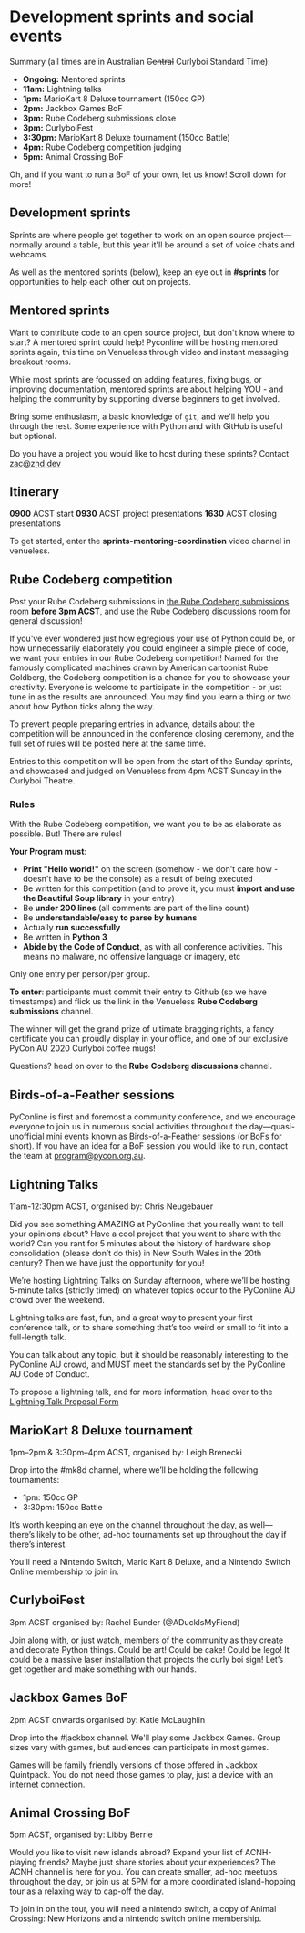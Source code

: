 ---
---

# Development sprints and social events

Summary (all times are in Australian <del>Central</del> Curlyboi Standard Time):

- **Ongoing:** Mentored sprints
- **<time datetime="2020-08-06T11:00+09:30">11am</time>:** Lightning talks
- **<time datetime="2020-08-06T13:00+09:30">1pm</time>:** MarioKart 8 Deluxe tournament (150cc GP)
- **<time datetime="2020-08-06T14:00+09:30">2pm</time>:** Jackbox Games BoF
- **<time datetime="2020-08-06T15:00+09:30">3pm</time>:** Rube Codeberg submissions close
- **<time datetime="2020-08-06T15:00+09:30">3pm</time>:** CurlyboiFest
- **<time datetime="2020-08-06T15:30+09:30">3:30pm</time>:** MarioKart 8 Deluxe tournament (150cc Battle)
- **<time datetime="2020-08-06T16:00+09:30">4pm</time>:** Rube Codeberg competition judging
- **<time datetime="2020-08-06T17:00+09:30">5pm</time>:** Animal Crossing BoF


Oh, and if you want to run a BoF of your own, let us know! Scroll down for more!

## Development sprints

Sprints are where people get together to work on an open source project&mdash;normally around a table, but this year it'll be around a set of voice chats and webcams.

As well as the mentored sprints (below), keep an eye out in **#sprints** for opportunities to help each other out on projects.

## Mentored sprints

Want to contribute code to an open source project, but don't know where to start? A mentored sprint could help! Pyconline will be hosting mentored sprints again, this time on Venueless through video and instant messaging breakout rooms.

While most sprints are focussed on adding features, fixing bugs, or improving documentation, mentored sprints are about helping YOU - and helping the community by supporting diverse beginners to get involved.

Bring some enthusiasm, a basic knowledge of `git`, and we'll help you through the rest. Some experience with Python and with GitHub is useful but optional.

Do you have a project you would like to host during these sprints? Contact [zac@zhd.dev](mailto:zac@zhd.dev)

## Itinerary
**0900** ACST start
**0930** ACST project presentations
**1630** ACST closing presentations

To get started, enter the **sprints-mentoring-coordination** video channel in venueless.


## Rube Codeberg competition

Post your Rube Codeberg submissions in [the Rube Codeberg submissions room](https://pyconau.venueless.events/rooms/21846fdb-16fc-46ab-b032-710b4dd0bee6) **before <time datetime="2020-08-06T15:00+09:30">3pm ACST</time>**, and use [the Rube Codeberg discussions room](https://pyconau.venueless.events/rooms/bd1836ab-a8e4-4637-aeff-46738fe13d20) for general discussion!

If you've ever wondered just how egregious your use of Python could be, or how unnecessarily elaborately you could engineer a simple piece of code, we want your entries in our Rube Codeberg competition! Named for the famously complicated machines drawn by American cartoonist Rube Goldberg, the Codeberg competition is a chance for you to showcase your creativity. Everyone is welcome to participate in the competition - or just tune in as the results are announced. You may find you learn a thing or two about how Python ticks along the way.

To prevent people preparing entries in advance, details about the competition will be announced in the conference closing ceremony, and the full set of rules will be posted here at the same time.


Entries to this competition will be open from the start of the Sunday sprints, and showcased and judged on Venueless from <time datetime="2020-08-06T16:00+09:30">4pm ACST</time> Sunday in the Curlyboi Theatre.


### Rules

With the Rube Codeberg competition, we want you to be as elaborate as possible. But! There are rules!

**Your Program must**:
* **Print "Hello world!"** on the screen (somehow - we don't care how - doesn't have to be the console) as a result of being executed
* Be written for this competition (and to prove it, you must **import and use the Beautiful Soup library** in your entry)
* Be **under 200 lines** (all comments are part of the line count)
* Be **understandable/easy to parse by humans**
* Actually **run successfully**
* Be written in **Python 3**
* **Abide by the Code of Conduct**, as with all conference activities. This means no malware, no offensive language or imagery, etc

Only one entry per person/per group.

**To enter**: participants must commit their entry to Github (so we have timestamps) and flick us the link in the Venueless **Rube Codeberg submissions** channel.

The winner will get the grand prize of ultimate bragging rights, a fancy certificate you can proudly display in your office, and one of our exclusive PyCon AU 2020 Curlyboi coffee mugs!

Questions? head on over to the **Rube Codeberg discussions** channel.

## Birds-of-a-Feather sessions

PyConline is first and foremost a community conference, and we encourage everyone to join us in numerous social activities throughout the day&mdash;quasi-unofficial mini events known as Birds-of-a-Feather sessions (or BoFs for short). If you have an idea for a BoF session you would like to run, contact the team at [program@pycon.org.au](mailto:program@pycon.org.au).


## Lightning Talks

11am-12:30pm ACST, organised by: Chris Neugebauer

Did you see something AMAZING at PyConline that you really want to tell your opinions about? Have a cool project that you want to share with the world? Can you rant for 5 minutes about the history of hardware shop consolidation (please don’t do this) in New South Wales in the 20th century? Then we have just the opportunity for you!

We’re hosting Lightning Talks on Sunday afternoon, where we’ll be hosting 5-minute talks (strictly timed) on whatever topics occur to the PyConline AU crowd over the weekend.

Lightning talks are fast, fun, and a great way to present your first conference talk, or to share something that’s too weird or small to fit into a full-length talk.

You can talk about any topic, but it should be reasonably interesting to the PyConline AU crowd, and MUST meet the standards set by the PyConline AU Code of Conduct.

To propose a lightning talk, and for more information, head over to the [Lightning Talk Proposal Form](https://forms.gle/MMHuLirugucBbrS88)


## MarioKart 8 Deluxe tournament

1pm–2pm & 3:30pm–4pm ACST, organised by: Leigh Brenecki

Drop into the #mk8d channel, where we’ll be holding the following tournaments:

*   1pm: 150cc GP
*   3:30pm: 150cc Battle

It’s worth keeping an eye on the channel throughout the day, as well—there’s likely to be other, ad-hoc tournaments set up throughout the day if there’s interest.

You’ll need a Nintendo Switch, Mario Kart 8 Deluxe, and a Nintendo Switch Online membership to join in.


## CurlyboiFest

3pm ACST organised by: Rachel Bunder (@ADuckIsMyFiend)


Join along with, or just watch, members of the community as they create and decorate Python things. Could be art! Could be cake! Could be lego! It could be a massive laser installation that projects the curly boi sign!  Let’s get together and make something with our hands.


## Jackbox Games BoF

2pm ACST onwards organised by: Katie McLaughlin

Drop into the #jackbox channel. We'll play some Jackbox Games. Group sizes vary with games, but audiences can participate in most games.

Games will be family friendly versions of those offered in Jackbox Quintpack. You do not need those games to play, just a device with an internet connection.


## Animal Crossing BoF

5pm ACST, organised by: Libby Berrie

Would you like to visit new islands abroad? Expand your list of ACNH-playing friends? Maybe just share stories about your experiences? The ACNH channel is here for you. You can create smaller, ad-hoc meetups throughout the day, or join us at 5PM for a more coordinated island-hopping tour as a relaxing way to cap-off the day.

To join in on the tour, you will need a nintendo switch, a copy of Animal Crossing: New Horizons and a nintendo switch online membership.
